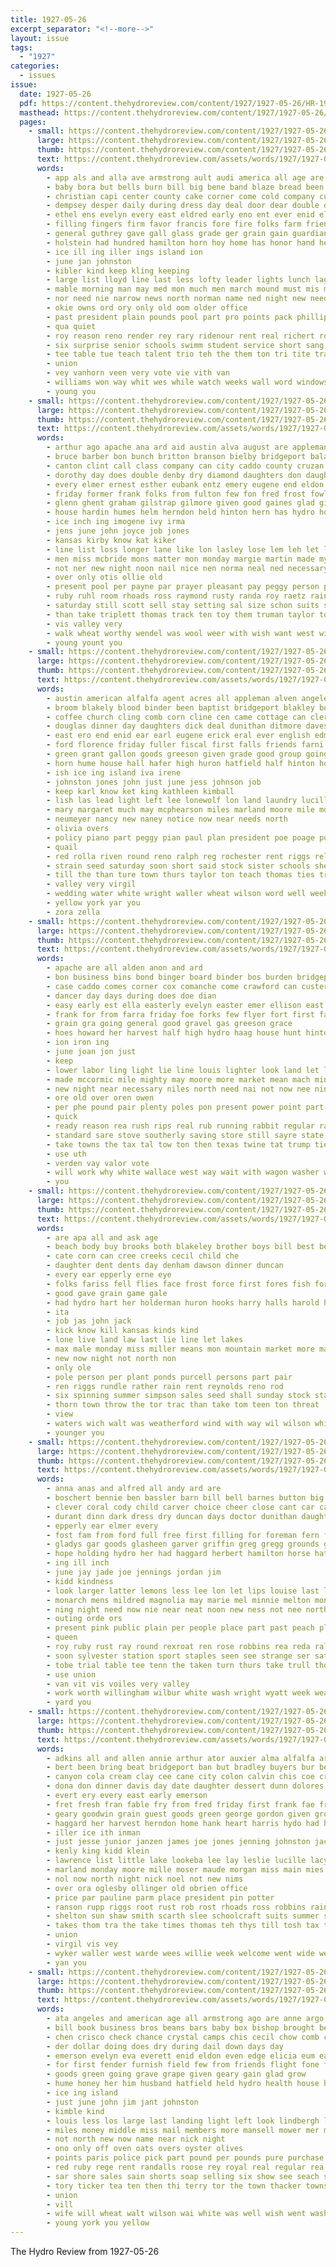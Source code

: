 ```yaml
---
title: 1927-05-26
excerpt_separator: "<!--more-->"
layout: issue
tags:
  - "1927"
categories:
  - issues
issue:
  date: 1927-05-26
  pdf: https://content.thehydroreview.com/content/1927/1927-05-26/HR-1927-05-26.pdf
  masthead: https://content.thehydroreview.com/content/1927/1927-05-26/masthead/HR-1927-05-26.jpg
  pages:
    - small: https://content.thehydroreview.com/content/1927/1927-05-26/small/HR-1927-05-26-01.jpg
      large: https://content.thehydroreview.com/content/1927/1927-05-26/large/HR-1927-05-26-01.jpg
      thumb: https://content.thehydroreview.com/content/1927/1927-05-26/thumbnails/HR-1927-05-26-01.jpg
      text: https://content.thehydroreview.com/assets/words/1927/1927-05-26/HR-1927-05-26-01.txt
      words:
        - app als and alla ave armstrong ault audi america all age are april ard able aud
        - baby bora but bells burn bill big bene band blaze bread been bak blest bunch bore ber bring bickford beau bride burst brides brought boys baptist brakeman back bishop bee buck bae bond beg blue bonds ben born best business blew better bassler
        - christian capi center county cake corner come cold company custer church cad class churches cant charter course curb close certain came child care city court choi caddo cox chick chau cho car
        - dempsey desper daily during dress day deal door dear double daven debate draft days dow done dolores dinner ditmore degree doris daughter
        - ethel ens evelyn every east eldred early eno ent ever enid ellen
        - filling fingers firm favor francis fore fire folks farm friend fires friends frank furnish full first fin former fellows farewell fath far for found fine few from free fife friday flowers
        - general guthrey gave gall glass grade ger grain gain guardian george good grein gum goltry given grad guard ghost grand goes glad getting graves gas green geary groom
        - holstein had hundred hamilton horn hoy home has honor hand herndon hide hint hang heen high house held hinton hee hose hard him hour halt hes hish henry hon hall harry habit hens hot hydro hope harmon hesser hada her howard half
        - ice ill ing iller ings island ion
        - june jan johnston
        - kibler kind keep kling keeping
        - large list lloyd line last less lofty leader lights lunch lage loss lat look left live let lines long lay lately losing loa lent light later loving life
        - mable morning man may med mon much men march mound must mis marie members many marion means matter miles manner monday most music mullins mules mas ming main mele mildred made more miss milk mcburney
        - nor need nie narrow news north norman name ned night new needs noel nick niles notice nation not nims ner now
        - okie owns ord ory only old oom older office
        - past president plain pounds pool part pro points pack phillips plate pic proper proud people pretty point pastor pleasant perfect parker pump pane plenty pol paper pound post present phi place pleas per
        - qua quiet
        - roy reason reno render rey rary ridenour rent real richert rock roads road regular record ralph roses read rat run ring rai rail
        - six surprise senior schools swimm student service short sang south stock street sale suits stay seen small speech sermon simple shoulder solo side shows shown special soon sister seed show sperry second spring sportsman stands story standing such station stream saturday subject siso see speaks sae she school said ship state siv song sunday summer stove sum study simmons son
        - tee table tue teach talent trio teh the them ton tri tite trace try too toward tax tobe times train take townsley top then tra talk taken than tho tie town tong
        - union
        - vey vanhorn veen very vote vie vith van
        - williams won way whit wes while watch weeks wall word windows wynona wil wati willing wedding walt window work wilson win ways west well want whitley was water week wheel with welcome wish war will whiteley went wayne worth wos william why white
        - young you
    - small: https://content.thehydroreview.com/content/1927/1927-05-26/small/HR-1927-05-26-02.jpg
      large: https://content.thehydroreview.com/content/1927/1927-05-26/large/HR-1927-05-26-02.jpg
      thumb: https://content.thehydroreview.com/content/1927/1927-05-26/thumbnails/HR-1927-05-26-02.jpg
      text: https://content.thehydroreview.com/assets/words/1927/1927-05-26/HR-1927-05-26-02.txt
      words:
        - arthur ago apache ana ard aid austin alva august are appleman all arr and abbott aye
        - bruce barber bon bunch britton branson bielby bridgeport balance blanchard bass baker ben bank beau brown business busi best bickel burton bethel banner bring baby back benge bud bond but brother bark been brought banks
        - canton clint call class company can city caddo county cruzan cost couch clinton cobb cassie corn chick coffey creek cream cartwright charles church custer
        - dorothy day does double denby dry diamond daughters don daughter death done din dick days dinner dames deem
        - every elmer ernest esther eubank entz emery eugene end eldon ever
        - friday former frank folks from fulton few fon fred frost fowler for fell fortune friends ford foot fox first fair
        - glenn ghent graham gilstrap gilmore given good gaines glad gil george gory grain gregory gas
        - house hardin humes helm herndon held hinton hern has hydro home her hire henry harlan hamilton hail had hudson hendricks harold
        - ice inch ing imogene ivy irma
        - jens june john joyce job jones
        - kansas kirby know kat kiker
        - line list loss longer lane like lon lasley lose lem leh let lett lum lawter left land lou little lawrence lee last less laundry lout lower lindsay luck
        - men miss mcbride mons matter mon monday margie martin made myrtle marion mis means may mildren market mens morris milliner mcalester mound maude merle much muri many miller mars male mil mill more missouri mention
        - not ner new night noon nail nice nen norma neal ned necessary nelson
        - over only otis ollie old
        - present pool per payne par prayer pleasant pay peggy person part pitzer place plain pleasure
        - ruby ruhl room rhoads ross raymond rusty randa roy raetz rain rie rough riley ridge riven run rate reno rachel
        - saturday still scott sell stay setting sal size schon suits sister spain strong sick say stout small silk she shall shamblin save steele sunday second sales simmons sus sun school son see sayre sie sim service severe
        - than take triplett thomas track ten toy them truman taylor town toton the tope tak trip tow tice too ton teach thelma tack thiessen teacher tom tae
        - vis valley very
        - walk wheat worthy wendel was wool weer with wish want west will white wilson weathers williams work works weatherford week
        - young yount you
    - small: https://content.thehydroreview.com/content/1927/1927-05-26/small/HR-1927-05-26-03.jpg
      large: https://content.thehydroreview.com/content/1927/1927-05-26/large/HR-1927-05-26-03.jpg
      thumb: https://content.thehydroreview.com/content/1927/1927-05-26/thumbnails/HR-1927-05-26-03.jpg
      text: https://content.thehydroreview.com/assets/words/1927/1927-05-26/HR-1927-05-26-03.txt
      words:
        - austin american alfalfa agent acres all appleman alven angeles atkinson are ark and apa arnold apache
        - broom blakely blood binder been baptist bridgeport blakley box better beach bate bet ben board benefield bring beams bay best benet bale black braly bars
        - coffee church cling comb corn cline cen came cottage can clerk china con cody cattle caddo craig cheap clinton cleveland city county civil churches crissman colopy care come choice class cash
        - douglas dinner day daughters dick deal dunithan ditmore daves dallas daughter dark during
        - east ero end enid ear earl eugene erick eral ever english edmond
        - ford florence friday fuller fiscal first falls friends farni forbes fields fill francisco frank for from
        - green grant gallon goods greeson given grade good group going golden goon gang gordon goodson guest greenfield gas gave george
        - horn hume house hall hafer high huron hatfield half hinton holderman home has him her held humes hart herndon hine howard had hydro helm hay
        - ish ice ing island iva irene
        - johnston jones john just june jess johnson job
        - keep karl know ket king kathleen kimball
        - lish las lead light left lee lonewolf lon land laundry lucille low last lloyd larger louisville long
        - mary margaret much may mcphearson miles marland moore mile morris members mar min milton miller marion morning mission miss many made montreal mena
        - neumeyer nancy new naney notice now near needs north
        - olivia overs
        - policy piano part peggy pian paul plan president poe poage push porte pledge price past peaches plants pounds pastor per pack proper pure points pair phillips piece pas plenty pump pat
        - quail
        - red rolla riven round reno ralph reg rochester rent riggs rel reed rhode russell rust rock room ridenour rew random robertson rundle
        - strain seed saturday soon short said stock sister schools she school shade state single sale south sum shape sweet smith summer store stella springs straw set stocks shaw see sell selling scott san sine southern son sample span shirley service sal sugar soap station supply sith sunday sis
        - till the than ture town thurs taylor ton teach thomas ties trial tour thi tor taken tho toronto thur trip thyng tacker truett texas teacher toa
        - valley very virgil
        - wedding water white wright waller wheat wilson word well week williams want with weather way will was west weatherford wayne world war while work walter
        - yellow york yar you
        - zora zella
    - small: https://content.thehydroreview.com/content/1927/1927-05-26/small/HR-1927-05-26-04.jpg
      large: https://content.thehydroreview.com/content/1927/1927-05-26/large/HR-1927-05-26-04.jpg
      thumb: https://content.thehydroreview.com/content/1927/1927-05-26/thumbnails/HR-1927-05-26-04.jpg
      text: https://content.thehydroreview.com/assets/words/1927/1927-05-26/HR-1927-05-26-04.txt
      words:
        - apache are all alden anon and ard
        - bon business bins bond binger board binder bos burden bridgeport brent buy
        - case caddo comes corner cox comanche come crawford can custer city comer corne col cast cobb county card cyril colleen cook carnegie chance cost
        - dancer day days during does doe dian
        - easy early est ella easterly evelyn easter emer ellison east ent every ean este
        - frank for from farra friday foe forks few flyer fort first fariss fry fire fly
        - grain gra going general good gravel gas greeson grace
        - hoes howard her harvest half high hydro haag house hunt hinton harvey harness hish hardware helps hae hough how harvester home
        - ion iron ing
        - june joan jon just
        - keep
        - lower labor ling light lie line louis lighter look land let levy lal lighten long lookeba
        - made mccormic mile mighty may moore more market mean mach mineo mil most mont much miles miss must miller mals matter
        - new night near necessary niles north need nai not now nee nine
        - ore old over oren owen
        - per phe pound pair plenty poles pon present power point part
        - quick
        - ready reason rea rush rips real rub running rabbit regular rann rock rough run roads road range
        - standard sare stove southerly saving store still sayre state season steck she saturday sister spray stock stap special save six seven sea start south
        - take towns the tax tal tow ton then texas twine tat trump tie toni town thermos
        - use uth
        - verden vay valor vote
        - will work why white wallace west way wait with wagon washer washita wife wester wish water wilson week won was weekly ways
        - you
    - small: https://content.thehydroreview.com/content/1927/1927-05-26/small/HR-1927-05-26-05.jpg
      large: https://content.thehydroreview.com/content/1927/1927-05-26/large/HR-1927-05-26-05.jpg
      thumb: https://content.thehydroreview.com/content/1927/1927-05-26/thumbnails/HR-1927-05-26-05.jpg
      text: https://content.thehydroreview.com/assets/words/1927/1927-05-26/HR-1927-05-26-05.txt
      words:
        - are apa all and ask age
        - beach body buy brooks both blakeley brother boys bill best beams blew blakley
        - cate corn can cree creeks cecil child che
        - daughter dent dents day denham dawson dinner duncan
        - every ear epperly erne eye
        - folks fariss fell flies face frost force first fores fish for fried florence fields from friday farm
        - good gave grain game gale
        - had hydro hart her holderman huron hooks harry halls harold held horse husband hinton house hayes hold henry hook home
        - ita
        - job jas john jack
        - kick know kill kansas kinds kind
        - lone live land law last lie line let lakes
        - max male monday miss miller means mon mountain market more maude mullins
        - new now night not north non
        - only ole
        - pole person per plant ponds purcell persons part pair
        - ren riggs rundle rather rain rent reynolds reno rod
        - six spinning summer simpson sales seed shall sunday stock staples standard streams such school service state side stover star said son station see style
        - thorn town throw the tor trac than take tom teen ton threat
        - view
        - waters wich walt was weatherford wind with way wil wilson while wheat week will weathers warkentin
        - younger you
    - small: https://content.thehydroreview.com/content/1927/1927-05-26/small/HR-1927-05-26-06.jpg
      large: https://content.thehydroreview.com/content/1927/1927-05-26/large/HR-1927-05-26-06.jpg
      thumb: https://content.thehydroreview.com/content/1927/1927-05-26/thumbnails/HR-1927-05-26-06.jpg
      text: https://content.thehydroreview.com/assets/words/1927/1927-05-26/HR-1927-05-26-06.txt
      words:
        - anna anas and alfred all andy ard are
        - boschert bennie ben bassler barn bill bell barnes button big business book boyer brought byes baby bal brother blue black buy better bring been blum boucher best bells braly beat bright batiste butler bet betty
        - clever coral cody child carver choice cheer close cant car cake care came chalmers change calle cos city cost come claude chance constant
        - durant dinn dark dress dry duncan days doctor dunithan daughter daisy den deremer dunn damron day duke
        - epperly ear elmer every
        - fost fam from ford full free first filling for foreman fern frazier fast fortune felton
        - gladys gar goods glasheen garver griffin greg gregg grounds geary gard green good
        - hope holding hydro her had haggard herbert hamilton horse hatfield hag huss henry harry hesser house home har hume has hide homes
        - ing ill inch
        - june jay jade joe jennings jordan jim
        - kidd kindness
        - look larger latter lemons less lee lon let lips louise last lake line low lucian little light like lay
        - monarch mens mildred magnolia may marie mel minnie melton monday mail miss might mathew men made mary morn morning mil mckee miller mcpherson
        - ning night need now nie near neat noon new ness not nee north
        - outing orde ors
        - present pink public plain per people place part past peach pleasant piece payne pretty
        - queen
        - roy ruby rust ray round rexroat ren rose robbins rea reda ralph
        - soon sylvester station sport staples seen see strange ser sat sell sunday school son sunda summer storm sid sun smith soles straw standard sports seeds set stuff surprise spring small service south special swiss sister stolen sam saturday styles she satin suits silver shirts sons silk
        - tobe trial table tee tenn the taken turn thurs take trull thomas ting than them tor tom
        - use union
        - van vit vis voiles very valley
        - work worth willingham wilbur white wash wright wyatt week wear was weeks with well will word water wil walter
        - yard you
    - small: https://content.thehydroreview.com/content/1927/1927-05-26/small/HR-1927-05-26-07.jpg
      large: https://content.thehydroreview.com/content/1927/1927-05-26/large/HR-1927-05-26-07.jpg
      thumb: https://content.thehydroreview.com/content/1927/1927-05-26/thumbnails/HR-1927-05-26-07.jpg
      text: https://content.thehydroreview.com/assets/words/1927/1927-05-26/HR-1927-05-26-07.txt
      words:
        - adkins all and allen annie arthur ator auxier alma alfalfa ard ago are alexander
        - bert been bring beat bridgeport ban but bradley buyers bur ber bill beaver ball baily biber bate bernie bank bein business
        - canyon cola cream clay cee cane city colon calvin chis coe crawford carr clinton class colony col cedar chester crissman
        - dona don dinner davis day date daughter dessert dunn dolores
        - evert ery every east early emerson
        - fret fresh fran fable fry from fred friday first frank fae fruits face for friends folks forget
        - geary goodwin grain guest goods green george gordon given groff good grace griffin gregg
        - haggard her harvest herndon home hank heart harris hydo had harnes hydro hen hatfield hart heard hastings hinton hero has hazel high henry
        - iller ice ith inman
        - just jesse junior janzen james joe jones jenning johnston jack
        - kenly king kidd klein
        - lawrence list little lake lookeba lee lay leslie lucille lacy law large long lot let lori
        - marland monday moore mille moser maude morgan miss main mies menary man mote mary metz mil mcphearson munn mcpherson mol mach mon made mills mcbride mast
        - nol now north night nick noel not new nims
        - over ora oglesby ollinger old obrien office
        - price par pauline parm place president pin potter
        - ranson rupp riggs root rust rob rost rhoads ross robbins rain res reynolds route rom roof
        - shelton sun shaw smith scarth slee schoolcraft suits summer sunday sons still see service sine speaks star season simple shannon spor scotch scott standard swan store sith soe school sell she selling sor strawberry suter sick sale saturday stephenson smalley story
        - takes thom tra the take times thomas teh thys till tosh tax tee taki triplett triplet them tor tipton town
        - union
        - virgil vis vey
        - wyker waller west warde wees willie week welcome went wide wells way was woolen with walter wai will williams wisel write weather wheeler word wool work wheat wright
        - yan you
    - small: https://content.thehydroreview.com/content/1927/1927-05-26/small/HR-1927-05-26-08.jpg
      large: https://content.thehydroreview.com/content/1927/1927-05-26/large/HR-1927-05-26-08.jpg
      thumb: https://content.thehydroreview.com/content/1927/1927-05-26/thumbnails/HR-1927-05-26-08.jpg
      text: https://content.thehydroreview.com/assets/words/1927/1927-05-26/HR-1927-05-26-08.txt
      words:
        - ata angeles and american age all armstrong ago are anne argo aris ave ade america
        - bill book business bros beans bars baby box bishop brought berry been bach boards boyers buy bines beulah bring bran back best bandy bag boyle butter begun
        - chen crisco check chance crystal camps chis cecil chow comb court credit curly city card corn chase coffee coupe coy charles cost come cream case camp cope can cottee collins china
        - der dollar doing does dry during dail down days day
        - emerson evelyn eva everett enid eldon even edge elicia eum ean ear emmett ery
        - for first fender furnish field few from friends flight fone fire friday fuel foreman fremont fore flakes free
        - goods green going grave grape given geary gain glad grow
        - hume honey her him husband hatfield held hydro health house hil herd hed had high hens has home hand
        - ice ing island
        - just june john jim jant johnston
        - kimble kind
        - louis less los large last landing light left look lindbergh loe lamp laundry ler list
        - miles money middle miss mail members more mansell mower mer mcfarlin means might main morn mineral may market merchant many maud max mustard mullins man
        - not north new now name near nick night
        - ono only off oven oats overs oyster olives
        - points paris police pick part pound per pounds pure purchase price pork people pall plenty pint prophet porter pink post peo
        - red ruby rege rent randalls roose rey royal real regular rea robt rec riera roy reason rolling ridenour
        - sar shore sales sain shorts soap selling six show see seach sister safe street stover store sale snowden send sunday sick standard ser smith shell save sing soe swim set seat still suit shanks snyders suits salmon stone starch saving shows stove salt stores saturday son sor
        - tory ticker tea ten then thi terry tor the town thacker towns tell texas tate triplett than
        - union
        - vill
        - wife will wheat walt wilson wai white was well wish went wash why william way west week wyatt work williams with wells ware ways
        - young york you yellow
---
```


The Hydro Review from 1927-05-26

<!--more-->

